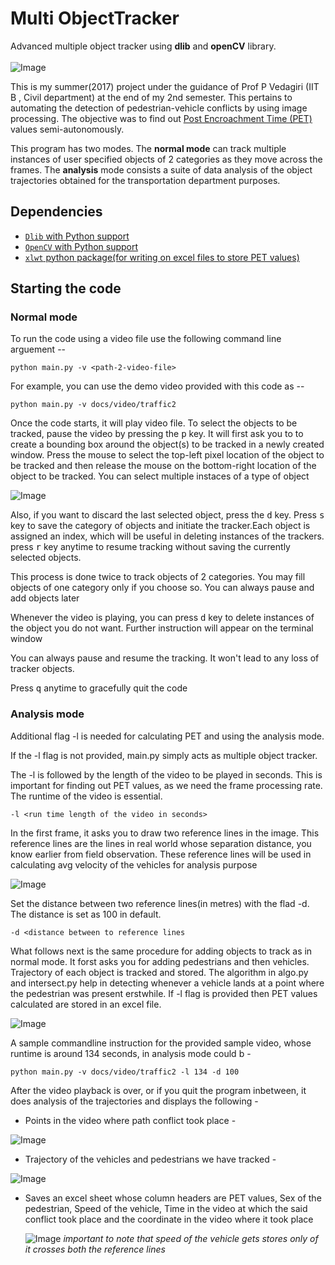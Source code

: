 # Multi ObjectTracker
Advanced multiple object tracker using <b>dlib</b> and <b>openCV</b> library.
<br><br>
![Image](docs/images/screenshot_tracking.png)

This is my summer(2017) project under the guidance of Prof P Vedagiri (IIT B , Civil department) at the end of my 2nd semester. This pertains to automating the detection of pedestrian-vehicle conflicts by using image processing. The objective was to find out <a href="https://www.researchgate.net/figure/7232990_fig1_Fig-1-Illustration-of-post-encroachment-time-PET"> Post Encroachment Time (PET)</a> values semi-autonomously.

This program has two modes. The <b>normal mode</b> can track multiple instances of user specified objects of 2 categories as they move across the frames. The <b>analysis</b> mode consists a suite of data analysis of the object trajectories obtained for the transportation department purposes. 


## Dependencies

* [`Dlib` with Python support](http://dlib.net/)
* [`OpenCV` with Python support](http://opencv.org)
* [`xlwt` python package(for writing on excel files to store PET values)](https://pypi.python.org/pypi/xlwt)

## Starting the code

### Normal mode

To run the code using a video file use the following command line arguement --

```shell
python main.py -v <path-2-video-file>
```

For example, you can use the demo video provided with this code as --

```shell
python main.py -v docs/video/traffic2
```


Once the code starts, it will play video file. To select the objects to be tracked, pause the video by pressing the <kbd>p</kbd> key. It will first ask you to  to create a bounding box around the object(s) to be tracked in a newly created window. Press the mouse to select the top-left pixel location of the object to be tracked and then release the mouse on the bottom-right location of the object to be tracked. You can select multiple instaces of a type of object

![Image](docs/images/normal_create_rectangles.png)

Also, if you want to discard the last selected object, press the <kbd>d</kbd> key. Press <kbd>s</kbd> key to save the category of objects and initiate the tracker.Each object is assigned an index, which will be useful in deleting instances of the trackers. press <kbd>r</kbd> key anytime to resume tracking without saving the currently selected objects.

This process is done twice to track objects of 2 categories. You may fill objects of one category only if you choose so. You can always pause and add objects later

Whenever the video is playing, you can press <kbd>d</kbd> key to delete instances of the object you do not want. Further instruction will appear on the terminal window

You can always pause and resume the tracking. It won't lead to any loss of tracker objects.

Press <kbd>q</kbd> anytime to gracefully quit the code

### Analysis mode


Additional flag -l is needed for calculating PET and using the analysis mode.

If the -l flag is not provided, main.py simply acts as multiple object tracker.

The -l is followed by the length of the video to be played in seconds. This is important for finding out PET values, as we need the frame processing rate. The runtime of the video is essential. 

```shell
-l <run time length of the video in seconds>
```
In the first frame, it asks you to draw two reference lines in the image. This reference lines are the lines in real world whose separation distance, you know earlier from field observation. These reference lines will be used in calculating avg velocity of the vehicles for analysis purpose

![Image](docs/images/mode_drawlines.png)

Set the distance between two reference lines(in metres) with the flad -d. The distance is set as 100 in default. 

```shell
-d <distance between to reference lines
```

What follows next is the same procedure for adding objects to track as in normal mode. It forst asks you for adding pedestrians and then vehicles. Trajectory of each object is tracked and stored. The algorithm in algo.py and intersect.py help in detecting whenever a vehicle lands at a point where the pedestrian was present erstwhile. If -l flag is provided then PET values calculated are stored in an excel file.

![Image](docs/images/mode_tracking_collision.png)


A sample commandline instruction for the provided sample video, whose runtime is around 134 seconds, in analysis mode could b -

```shell
python main.py -v docs/video/traffic2 -l 134 -d 100
```
After the video playback is over, or if you quit the program inbetween, it does analysis of the trajectories and displays the following - 
* Points in the video where path conflict took place - <br>

 ![Image](docs/images/mode_conflictpoints.png)
 
* Trajectory of the vehicles and pedestrians we have tracked - <br>
 
 ![Image](docs/images/mode_trajectory.png)
 
* Saves an excel sheet whose column headers are PET values, Sex of the pedestrian, Speed of the vehicle, Time in the video at which the said conflict took place and the coordinate in the video where it took place

  ![Image](docs/images/sheet.png)
  <i>important to note that speed of the vehicle gets stores only of it crosses both the reference lines</i>


